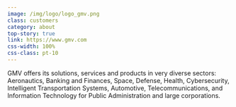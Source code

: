 ```yaml
---
image: /img/logo/logo_gmv.png
class: customers
category: about
top-story: true
link: https://www.gmv.com
css-width: 100%
css-class: pt-10
---
```


GMV offers its solutions, services and products in very diverse sectors: Aeronautics, Banking and Finances, Space, Defense, Health, Cybersecurity, Intelligent Transportation Systems, Automotive, Telecommunications, and Information Technology for Public Administration and large corporations.
